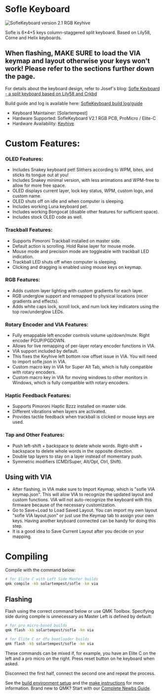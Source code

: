 # Sofle Keyboard

![SofleKeyboard version 2.1 RGB Keyhive](https://i.imgur.com/utkZbYS.jpeg)

Sofle is 6×4+5 keys column-staggered split keyboard. Based on Lily58, Corne and Helix keyboards.

## When flashing, MAKE SURE to load the VIA keymap and layout otherwise your keys won't work! Please refer to the sections further down the page.

For details about the keyboard design, refer to Josef's blog: [Sofle Keyboard - a split keyboard based on Lily58 and Crkbd](https://josef-adamcik.cz/electronics/let-me-introduce-you-sofle-keyboard-split-keyboard-based-on-lily58.html)

Build guide and log is available here: [SofleKeyboard build log/guide](https://josef-adamcik.cz/electronics/soflekeyboard-build-log-and-build-guide.html)

* Keyboard Maintainer: [Solartempest]
* Hardware Supported: SofleKeyboard V2.1 RGB PCB, ProMicro / Elite-C
* Hardware Availability: [Keyhive](https://keyhive.xyz/shop/sofle)

# Custom Features:
### OLED Features:
-   Includes Snakey keyboard pet! Slithers according to WPM, bites, and sticks its tongue out at you!
-   Includes Snakey minimal version, with less animations and WPM-free to allow for more free space.
-	OLED displays current layer, lock key status, WPM, custom logo, and custom name.
-	OLED shuts off on idle and when computer is sleeping.
-	Includes working Luna keyboard pet.
-	Includes working Bongocat (disable other features for sufficient space).
-   Includes stock OLED code as well.

### Trackball Features:
-   Supports Pimoroni Trackball installed on master side.
-	Default action is scrolling. Hold Raise layer for mouse mode.
-	Mouse mode and precision mode are toggleable with trackball LED indication.
-	Trackball LED shuts off when computer is sleeping.
-	Clicking and dragging is enabled using mouse keys on keymap.

### RGB Features:
-   Adds custom layer lighting with custom gradients for each layer.
-   RGB underglow support and remapped to physical locations (nicer gradients and effects).
-   Adds white caps lock, scroll lock, and num lock key indicators using the top row/underglow LEDs.

### Rotary Encoder and VIA Features:
-   Fully emappable left encoder controls volume up/down/mute. Right encoder PGUP/PGDOWN.
-   Allows for  live remapping of per-layer rotary encoder functions in VIA.
-   VIA support included by default.
-   This fixes the Keyhive left bottom row offset issue in VIA. You will need to import sofle.json in VIA.
-   Custom macro key in VIA for Super Alt Tab, which is fully compatible with rotary encoders.
-   Custom macro key in VIA for moving windows to other monitors in Windows, which is fully compatible with rotary encoders.

### Haptic Feedback Features:
-   Supports Pimoroni Haptic Bzzz installed on master side.
-	Different vibrations when layers are activated.
-	Provides tactile feedback when trackball is clicked or mouse keys are used.

### Tap and Other Features:
-   Push left-shift + backspace to delete whole words. Right-shift + backspace to delete whole words in the opposite direction.
-   Double tap layers to stay on a layer instead of momentary push.
-   Symmetric modifiers (CMD/Super, Alt/Opt, Ctrl, Shift).

## Using with VIA

-   After flashing, in VIA make sure to Import Keymap, which is "sofle VIA keymap.json". This will alow VIA to recognize the updated layout and custom functions. VIA will not auto-recognize the keyboard with this firmware because of the necessary customization.
-   Go to Save+Load to Load Saved Layout. You can import my own layout "sofle VIA layout.json" or just use the Keymap tab to assign your own keys. Having another keyboard connected can be handy for doing this step.
-   It is a good idea to Save Current Layout after you decide on your mapping.


# Compiling

Compile with the command below:

```sh
# for Elite C with Left Side Master builds
qmk compile -kb solartempest/sofle -km via
```

## Flashing

Flash using the correct command below or use QMK Toolbox. Specifying side during compile is unnecessary as Master Left is defined by default:

```sh
# for pro micro-based builds
qmk flash -kb solartempest/sofle -km via

# for Elite C or dfu bootloader builds
qmk flash -kb solartempest/sofle -km via
```

These commands can be mixed if, for example, you have an Elite C on the left and a pro micro on the right.
Press reset button on he keyboard when asked.

Disconnect the first half, connect the second one and repeat the process.


See the [build environment setup](https://docs.qmk.fm/#/getting_started_build_tools) and the [make instructions](https://docs.qmk.fm/#/getting_started_make_guide) for more information. Brand new to QMK? Start with our [Complete Newbs Guide](https://docs.qmk.fm/#/newbs).
